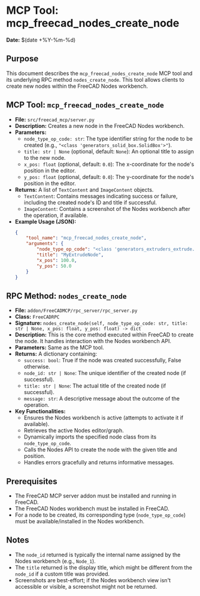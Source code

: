 # MCP Tool: mcp_freecad_nodes_create_node

**Date:** $(date +%Y-%m-%d)

## Purpose

This document describes the `mcp_freecad_nodes_create_node` MCP tool and its underlying RPC method `nodes_create_node`. This tool allows clients to create new nodes within the FreeCAD Nodes workbench.

## MCP Tool: `mcp_freecad_nodes_create_node`

*   **File:** `src/freecad_mcp/server.py`
*   **Description:** Creates a new node in the FreeCAD Nodes workbench.
*   **Parameters:**
    *   `node_type_op_code: str`: The type identifier string for the node to be created (e.g., `"<class 'generators_solid_box.SolidBox'>"`).
    *   `title: str | None` (optional, default: `None`): An optional title to assign to the new node.
    *   `x_pos: float` (optional, default: `0.0`): The x-coordinate for the node's position in the editor.
    *   `y_pos: float` (optional, default: `0.0`): The y-coordinate for the node's position in the editor.
*   **Returns:** A list of `TextContent` and `ImageContent` objects.
    *   `TextContent`: Contains messages indicating success or failure, including the created node's ID and title if successful.
    *   `ImageContent`: Contains a screenshot of the Nodes workbench after the operation, if available.
*   **Example Usage (JSON):**
    ```json
    {
        "tool_name": "mcp_freecad_nodes_create_node",
        "arguments": {
            "node_type_op_code": "<class 'generators_extruders_extrude.SurfaceExtrude'>",
            "title": "MyExtrudeNode",
            "x_pos": 100.0,
            "y_pos": 50.0
        }
    }
    ```

## RPC Method: `nodes_create_node`

*   **File:** `addon/FreeCADMCP/rpc_server/rpc_server.py`
*   **Class:** `FreeCADRPC`
*   **Signature:** `nodes_create_node(self, node_type_op_code: str, title: str | None, x_pos: float, y_pos: float) -> dict`
*   **Description:** This is the core method executed within FreeCAD to create the node. It handles interaction with the Nodes workbench API.
*   **Parameters:** Same as the MCP tool.
*   **Returns:** A dictionary containing:
    *   `success: bool`: True if the node was created successfully, False otherwise.
    *   `node_id: str | None`: The unique identifier of the created node (if successful).
    *   `title: str | None`: The actual title of the created node (if successful).
    *   `message: str`: A descriptive message about the outcome of the operation.
*   **Key Functionalities:**
    *   Ensures the Nodes workbench is active (attempts to activate it if available).
    *   Retrieves the active Nodes editor/graph.
    *   Dynamically imports the specified node class from its `node_type_op_code`.
    *   Calls the Nodes API to create the node with the given title and position.
    *   Handles errors gracefully and returns informative messages.

## Prerequisites

*   The FreeCAD MCP server addon must be installed and running in FreeCAD.
*   The FreeCAD Nodes workbench must be installed in FreeCAD.
*   For a node to be created, its corresponding type (`node_type_op_code`) must be available/installed in the Nodes workbench.

## Notes

*   The `node_id` returned is typically the internal name assigned by the Nodes workbench (e.g., `Node_1`).
*   The `title` returned is the display title, which might be different from the `node_id` if a custom title was provided.
*   Screenshots are best-effort; if the Nodes workbench view isn't accessible or visible, a screenshot might not be returned.
